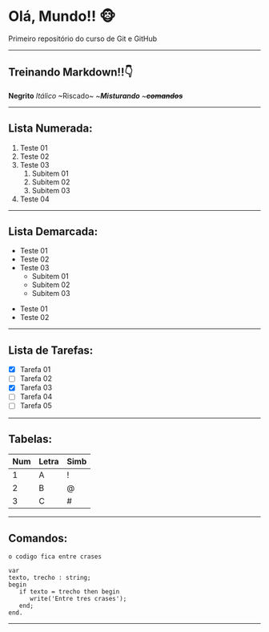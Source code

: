 # Olá, Mundo!! 🐵 

 Primeiro repositório do curso de Git e GitHub 
 ***
 
## Treinando **Markdown**!!👇
 
 **Negrito**
 *Itálico*
 ~Riscado~ 
 ~__*Misturando*__ ~**~~*comandos*~~**

---
Lista Numerada: 
 ---
 1. Teste 01
 0. Teste 02
 1. Teste 03
       1. Subitem 01
       2. Subitem 02
       3. Subitem 03
 9999. Teste 04
 ***      
 Lista Demarcada:
---
* Teste 01
* Teste 02
* Teste 03
  * Subitem 01
  * Subitem 02
  * Subitem 03
- Teste 01
- Teste 02
***
 Lista de Tarefas:
---
- [x] Tarefa 01
- [ ] Tarefa 02
- [x] Tarefa 03
- [ ] Tarefa 04
- [ ] Tarefa 05
***
 Tabelas:
---
Num | Letra | Simb
---|---|---
1 | A | !
2 | B | @
3 | C | #
***
 Comandos:
---
`o codigo fica entre crases`

```
var
texto, trecho : string;
begin
   if texto = trecho then begin
      write('Entre tres crases');
   end;
end.
```
***

 

